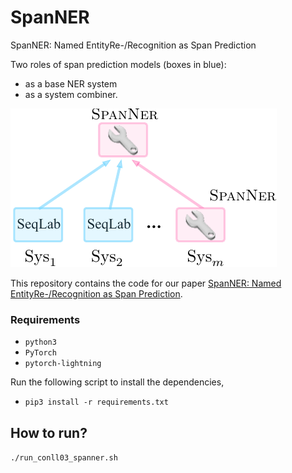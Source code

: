 # SpanNER
SpanNER: Named EntityRe-/Recognition as Span Prediction

Two roles of span prediction models (boxes in blue): 
* as a base NER system 
* as a system combiner.

![show fig](https://github.com/anonymous4nlp/SpanNER/raw/main/img/spanner.png)

This repository contains the code for our paper [SpanNER: Named EntityRe-/Recognition as Span Prediction](https://arxiv.org/pdf/2106.00641v1.pdf).

### Requirements
- `python3`
- `PyTorch`
- `pytorch-lightning`

Run the following script to install the dependencies,
- `pip3 install -r requirements.txt`


## How to run?
`./run_conll03_spanner.sh`





